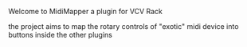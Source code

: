 Welcome to MidiMapper a plugin for VCV Rack

the project aims to map the rotary controls of "exotic" midi device into buttons inside the other plugins